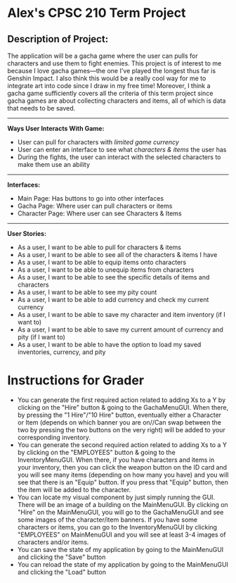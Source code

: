 # Alex's CPSC 210 Term Project

## Description of Project:
The application will be a gacha game where the user can pulls for characters and use them to fight enemies. 
This project is of interest to me because I love gacha games—the one I've played the longest thus far is Genshin
Impact. I also think this would be a really cool way for me to integrate art into code since I draw in my free time! 
Moreover, I think a gacha game sufficiently covers all the criteria of this term project since gacha games are about 
collecting characters and items, all of which is data that needs to be saved.



***

**Ways User Interacts With Game:**
- User can pull for characters with *limited game currency*
- User can enter an interface to see what *characters & items* the user has
- During the fights, the user can interact with the selected characters to make them use an ability

***

**Interfaces:**
- Main Page: Has buttons to  go into other interfaces
- Gacha Page: Where user can pull characters or items
- Character Page: Where user can see Characters & Items

***

**User Stories:**
- As a user, I want to be able to pull for characters & items
- As a user, I want to be able to see all of the characters & items I have
- As a user, I want to be able to equip items onto characters
- As a user, I want to be able to unequip items from characters
- As a user, I want to be able to see the specific details of items and characters
- As a user, I want to be able to see my pity count
- As a user, I want to be able to add currency and check my current currency
- As a user, I want to be able to save my character and item inventory (if I want to)
- As a user, I want to be able to save my current amount of currency and pity (if I want to)
- As a user, I want to be able to have the option to load my saved inventories, currency, and pity

# Instructions for Grader
- You can generate the first required action related to adding Xs to a Y by clicking on the "Hire" button & going to the 
GachaMenuGUI. When there, by pressing the "1 Hire"/"10 Hire" button, eventually either a Character or Item (depends on 
which banner you are on//Can swap between the two by pressing the two buttons on the very right) will be added to your 
corresponding inventory.
- You can generate the second required action related to adding Xs to a Y by clicking on the "EMPLOYEES" button & going 
to the InventoryMenuGUI. When there, if you have characters and items in your inventory, then you can click the weapon
button on the ID card and you will see many items (depending on how many you have) and you will see that there is an
"Equip" button. If you press that "Equip" button, then the item will be added to the character.
- You can locate my visual component by just simply running the GUI. There will be an image of a building on
the MainMenuGUI. By clicking on "Hire" on the MainMenuGUI, you will go to the GachaMenuGUI and see some images of the 
character/item banners. If you have some characters or items, you can go to the InventoryMenuGUI by clicking "EMPLOYEES" 
on MainMenuGUI and you will see at least 3-4 images of characters and/or items.
- You can save the state of my application by going to the MainMenuGUI and clicking
the "Save" button
- You can reload the state of my application by going to the MainMenuGUI and clicking the
"Load" button
